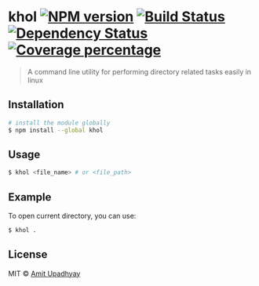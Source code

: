 # khol [![NPM version][npm-image]][npm-url] [![Build Status][travis-image]][travis-url] [![Dependency Status][daviddm-image]][daviddm-url] [![Coverage percentage][coveralls-image]][coveralls-url]
> A command line utility for performing directory related tasks easily in linux

## Installation

```sh
# install the module globally
$ npm install --global khol
```

## Usage

```sh
$ khol <file_name> # or <file_path>
```

## Example

To open current directory, you can use:

```sh
$ khol .
```

## License

MIT © [Amit Upadhyay](https://github.com/amit-upadhyay-IT)


[npm-image]: https://badge.fury.io/js/khol.svg
[npm-url]: https://npmjs.org/package/khol
[travis-image]: https://travis-ci.org/amit-upadhyay-it/khol.svg?branch=master
[travis-url]: https://travis-ci.org/amit-upadhyay-it/khol
[daviddm-image]: https://david-dm.org/amit-upadhyay-it/khol.svg?theme=shields.io
[daviddm-url]: https://david-dm.org/amit-upadhyay-it/khol
[coveralls-image]: https://coveralls.io/repos/amit-upadhyay-it/khol/badge.svg
[coveralls-url]: https://coveralls.io/r/amit-upadhyay-it/khol
